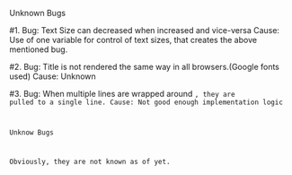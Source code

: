 Unknown Bugs

#1. Bug: Text Size can decreased when increased and vice-versa
    Cause: Use of one variable for control of text sizes, that creates the above mentioned bug.

#2. Bug: Title is not rendered the same way in all browsers.(Google fonts used)
    Cause: Unknown

#3. Bug: When multiple lines are wrapped around <code>, they are pulled to a single line.
    Cause: Not good enough implementation logic


Unknow Bugs

Obviously, they are not known as of yet. 
